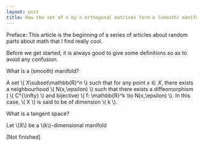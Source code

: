 ```yaml
---
layout: post
title: How the set of n by n orthogonal matrices form a (smooth) manifold.
---
```


Preface: This article is the beginning of a series of articles about 
random parts about math that I find really cool.

Before we get started, it is always good to give some definitions so
as to avoid any confusion.

What is a (smooth) manifold?

A set \\( X\subset\mathbb{R}^n \\) such that for any point $x\in X$, 
there exists a neighbourhood \\( N(x,\epsilon) \\) such that there
exists a diffeomorphism ( \\( C^{\infty} \\) and bijective) 
\\( f: \mathbb{R}^k \to N(x,\epsilon) \\). In this case, 
\\( X \\) is said to be of dimension \\( k \\).

What is a tangent space?

Let \\(X\\) be a \\(k\\)-dimensional manifold

[Not finished]

